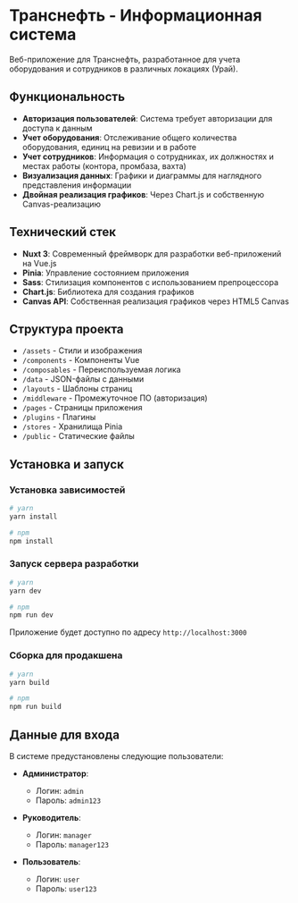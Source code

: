# Транснефть - Информационная система

Веб-приложение для Транснефть, разработанное для учета оборудования и сотрудников в различных локациях (Урай).

## Функциональность

- **Авторизация пользователей**: Система требует авторизации для доступа к данным
- **Учет оборудования**: Отслеживание общего количества оборудования, единиц на ревизии и в работе
- **Учет сотрудников**: Информация о сотрудниках, их должностях и местах работы (контора, промбаза, вахта)
- **Визуализация данных**: Графики и диаграммы для наглядного представления информации
- **Двойная реализация графиков**: Через Chart.js и собственную Canvas-реализацию

## Технический стек

- **Nuxt 3**: Современный фреймворк для разработки веб-приложений на Vue.js
- **Pinia**: Управление состоянием приложения
- **Sass**: Стилизация компонентов с использованием препроцессора
- **Chart.js**: Библиотека для создания графиков
- **Canvas API**: Собственная реализация графиков через HTML5 Canvas

## Структура проекта

- `/assets` - Стили и изображения
- `/components` - Компоненты Vue
- `/composables` - Переиспользуемая логика
- `/data` - JSON-файлы с данными
- `/layouts` - Шаблоны страниц
- `/middleware` - Промежуточное ПО (авторизация)
- `/pages` - Страницы приложения
- `/plugins` - Плагины
- `/stores` - Хранилища Pinia
- `/public` - Статические файлы

## Установка и запуск

### Установка зависимостей

```bash
# yarn
yarn install

# npm
npm install
```

### Запуск сервера разработки

```bash
# yarn
yarn dev

# npm
npm run dev
```

Приложение будет доступно по адресу `http://localhost:3000`

### Сборка для продакшена

```bash
# yarn
yarn build

# npm
npm run build
```

## Данные для входа

В системе предустановлены следующие пользователи:

- **Администратор**:
  - Логин: `admin`
  - Пароль: `admin123`

- **Руководитель**:
  - Логин: `manager`
  - Пароль: `manager123`

- **Пользователь**:
  - Логин: `user`
  - Пароль: `user123`
